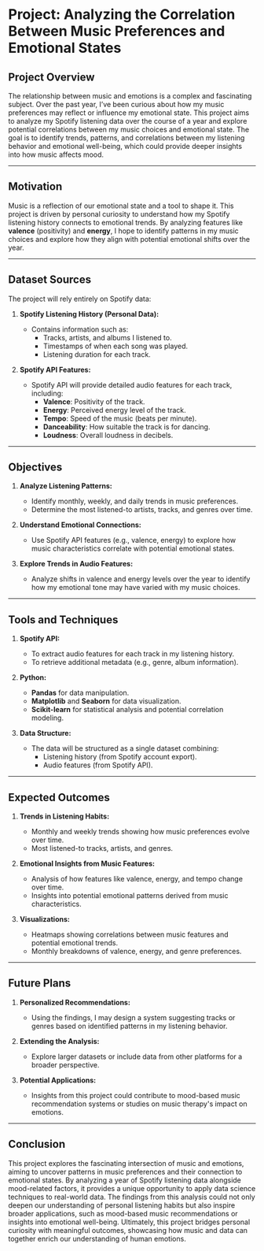 # Project: Analyzing the Correlation Between Music Preferences and Emotional States  

## **Project Overview**
The relationship between music and emotions is a complex and fascinating subject. Over the past year, I’ve been curious about how my music preferences may reflect or influence my emotional state. This project aims to analyze my Spotify listening data over the course of a year and explore potential correlations between my music choices and emotional state. The goal is to identify trends, patterns, and correlations between my listening behavior and emotional well-being, which could provide deeper insights into how music affects mood.

---

## **Motivation**
Music is a reflection of our emotional state and a tool to shape it. This project is driven by personal curiosity to understand how my Spotify listening history connects to emotional trends. By analyzing features like **valence** (positivity) and **energy**, I hope to identify patterns in my music choices and explore how they align with potential emotional shifts over the year.

---

## **Dataset Sources**
The project will rely entirely on Spotify data:

1. **Spotify Listening History (Personal Data):**
   - Contains information such as:
     - Tracks, artists, and albums I listened to.
     - Timestamps of when each song was played.
     - Listening duration for each track.

2. **Spotify API Features:**
   - Spotify API will provide detailed audio features for each track, including:
     - **Valence**: Positivity of the track.
     - **Energy**: Perceived energy level of the track.
     - **Tempo**: Speed of the music (beats per minute).
     - **Danceability**: How suitable the track is for dancing.
     - **Loudness**: Overall loudness in decibels.

---

## **Objectives**
1. **Analyze Listening Patterns:**
   - Identify monthly, weekly, and daily trends in music preferences.
   - Determine the most listened-to artists, tracks, and genres over time.

2. **Understand Emotional Connections:**
   - Use Spotify API features (e.g., valence, energy) to explore how music characteristics correlate with potential emotional states.

3. **Explore Trends in Audio Features:**
   - Analyze shifts in valence and energy levels over the year to identify how my emotional tone may have varied with my music choices.

---

## **Tools and Techniques**

1. **Spotify API:** 
   - To extract audio features for each track in my listening history.
   - To retrieve additional metadata (e.g., genre, album information).

2. **Python:**
   - **Pandas** for data manipulation.
   - **Matplotlib** and **Seaborn** for data visualization.
   - **Scikit-learn** for statistical analysis and potential correlation modeling.

3. **Data Structure:**
   - The data will be structured as a single dataset combining:
     - Listening history (from Spotify account export).
     - Audio features (from Spotify API).

---

## **Expected Outcomes**

1. **Trends in Listening Habits:**
   - Monthly and weekly trends showing how music preferences evolve over time.
   - Most listened-to tracks, artists, and genres.

2. **Emotional Insights from Music Features:**
   - Analysis of how features like valence, energy, and tempo change over time.
   - Insights into potential emotional patterns derived from music characteristics.

3. **Visualizations:**
   - Heatmaps showing correlations between music features and potential emotional trends.
   - Monthly breakdowns of valence, energy, and genre preferences.

---

## **Future Plans**

1. **Personalized Recommendations:**
   - Using the findings, I may design a system suggesting tracks or genres based on identified patterns in my listening behavior.

2. **Extending the Analysis:**
   - Explore larger datasets or include data from other platforms for a broader perspective.

3. **Potential Applications:**
   - Insights from this project could contribute to mood-based music recommendation systems or studies on music therapy's impact on emotions.

---

## **Conclusion**
This project explores the fascinating intersection of music and emotions, aiming to uncover patterns in music preferences and their connection to emotional states. By analyzing a year of Spotify listening data alongside mood-related factors, it provides a unique opportunity to apply data science techniques to real-world data. The findings from this analysis could not only deepen our understanding of personal listening habits but also inspire broader applications, such as mood-based music recommendations or insights into emotional well-being. Ultimately, this project bridges personal curiosity with meaningful outcomes, showcasing how music and data can together enrich our understanding of human emotions.
